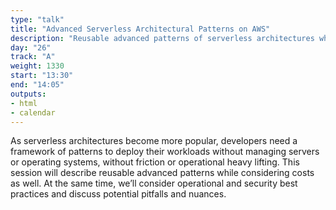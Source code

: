 ```yaml
---
type: "talk"
title: "Advanced Serverless Architectural Patterns on AWS"
description: "Reusable advanced patterns of serverless architectures while considering costs as well."
day: "26"
track: "A"
weight: 1330
start: "13:30"
end: "14:05"
outputs:
- html
- calendar
---
```


As serverless architectures become more popular, developers need a framework of patterns to deploy their workloads without managing servers or operating systems, without friction or operational heavy lifting. This session will describe reusable advanced patterns while considering costs as well. At the same time, we’ll consider operational and security best practices and discuss potential pitfalls and nuances.

<!--
This session is intended for an intermediate/advanced audience of software developers, but based on your feedback it could include a very brief overview of serverless computing topics. The presentation is focused on reusable architectural patterns to build software systems in the cloud without managing, patching, or provisioning servers/clusters. Even though most of the examples will be related to the AWS cloud, many of these serverless patterns can be considered cloud-agnostic and easy to reuse elsewhere.
-->